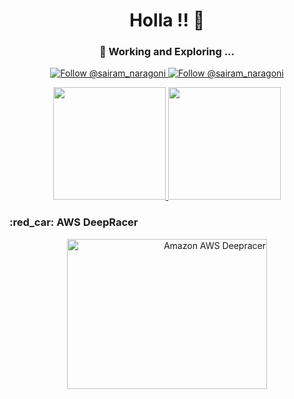 <h1 align="center">
  Holla !! 👋
</h1>

<h3 align="center">
 🔭 Working and Exploring ...
</h3>

<p align="center">
  <a href="https://twitter.com/@sairam_naragoni">
    <img src="https://img.shields.io/twitter/follow/sairam_naragoni?label=Follow%20Me&style=social" alt="Follow @sairam_naragoni" />
  </a>
  <a href="https://www.linkedin.com/in/SairamNaragoni">
    <img src="https://img.shields.io/badge/-SairamNaragoni-blue?style=flat-square&logo=Linkedin&logoColor=white&link=https://www.linkedin.com/in/SairamNaragoni" alt="Follow @sairam_naragoni" />
  </a>
</p>

<div align="center">
<a href="https://github.com/SairamNaragoni/github-readme-stats">
  <img src="https://github-readme-stats.vercel.app/api?username=SairamNaragoni&hide=contribs,issues&show_icons=true&theme=ayu-mirage" height="180px"  />
</a>
<a href="https://github.com/SairamNaragoni/github-readme-stats">
  <img src="https://github-readme-stats.vercel.app/api/top-langs/?username=SairamNaragoni&theme=ayu-mirage&hide=css" height="180px"/>
</a>
</div>


<div align="center">  
  <div align="left"><h3> :red_car: AWS DeepRacer</h3></div>
  <a align="right" href="http://www.youtube.com/watch?feature=player_embedded&v=27gmmUd-cWI
  " ><img src="http://img.youtube.com/vi/27gmmUd-cWI/0.jpg" 
  alt="Amazon AWS Deepracer" width="320" height="240" /></a>
<div>
<!--

- 🔭 Exploring ....
- 🌱 I’m currently learning ...
- 👯 I’m looking to collaborate on ...
- 🤔 I’m looking for help with ...
- 💬 Ask me about ...
- 📫 How to reach me: ...
- 😄 Pronouns: ...
- ⚡ Fun fact: ...
-->

